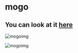 # mogo
##  You can look at it [here](https://illya-onyshchuk.github.io/mogo/.)

![mogoimg](https://user-images.githubusercontent.com/52136228/82756370-8bb0a200-9de2-11ea-8add-63062a21a8c7.png)

![mogoimg](https://user-images.githubusercontent.com/52136228/82756453-15606f80-9de3-11ea-9cdf-732c61cad989.png)
